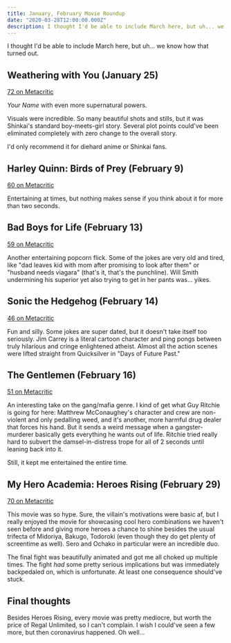 ```yaml
---
title: January, February Movie Roundup
date: "2020-03-28T12:00:00.000Z"
description: I thought I'd be able to include March here, but uh... we know how that turned out.
---
```


I thought I'd be able to include March here, but uh... we know how that turned out.

## Weathering with You (January 25)

[72 on Metacritic](https://www.metacritic.com/movie/weathering-with-you)

_Your Name_ with even more supernatural powers.

Visuals were incredible. So many beautiful shots and stills, but it was Shinkai's standard boy-meets-girl story. Several plot points could've been eliminated completely with zero change to the overall story.

I'd only recommend it for diehard anime or Shinkai fans.

## Harley Quinn: Birds of Prey (February 9)

[60 on Metacritic](https://www.metacritic.com/movie/birds-of-prey-and-the-fantabulous-emancipation-of-one-harley-quinn)

Entertaining at times, but nothing makes sense if you think about it for more than two seconds.

## Bad Boys for Life (February 13)

[59 on Metacritic](https://www.metacritic.com/movie/bad-boys-for-life)

Another entertaining popcorn flick. Some of the jokes are very old and tired, like "dad leaves kid with mom after promising to look after them" or "husband needs viagara" (that's it, that's the punchline). Will Smith undermining his superior yet also trying to get in her pants was... yikes.

## Sonic the Hedgehog (February 14)

[46 on Metacritic](https://www.metacritic.com/movie/sonic-the-hedgehog)

Fun and silly. Some jokes are super dated, but it doesn't take itself too seriously. Jim Carrey is a literal cartoon character and ping pongs between truly hilarious and cringe enlightened atheist. Almost all the action scenes were lifted straight from Quicksilver in "Days of Future Past."

## The Gentlemen (February 16)

[51 on Metacritic](https://www.metacritic.com/movie/the-gentlemen)

An interesting take on the gang/mafia genre. I kind of get what Guy Ritchie is going for here: Matthrew McConaughey's character and crew are non-violent and only pedalling weed, and it's another, more harmful drug dealer that forces his hand. But it sends a weird message when a gangster-murderer basically gets everything he wants out of life. Ritchie tried really hard to subvert the damsel-in-distress trope for all of 2 seconds until leaning back into it.

Still, it kept me entertained the entire time.

## My Hero Academia: Heroes Rising (February 29)

[70 on Metacritic](https://www.metacritic.com/movie/my-hero-academia-heroes-rising)

This movie was so hype. Sure, the villain's motivations were basic af, but I really enjoyed the movie for showcasing cool hero combinations we haven't seen before and giving more heroes a chance to shine besides the usual trifecta of Midoriya, Bakugo, Todoroki (even though they do get plenty of screentime as well). Sero and Ochako in particular were an incredible duo.

The final fight was beautifully animated and got me all choked up multiple times. The fight _had_ some pretty serious implications but was immediately backpedaled on, which is unfortunate. At least one consequence should've stuck.

## Final thoughts

Besides Heroes Rising, every movie was pretty mediocre, but worth the price of Regal Unlimited, so I can't complain. I wish I could've seen a few more, but then coronavirus happened. Oh well...
